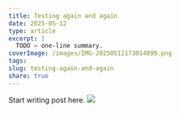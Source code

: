 ```yaml
---
title: Testing again and again
date: 2025-05-12
type: article
excerpt: |
  TODO – one-line summary.
coverImage: /images/IMG-20250512173014899.png
tags: 
slug: testing-again-and-again
share: true
---
```


Start writing post here.
![](IMG-20250512202210720.png)